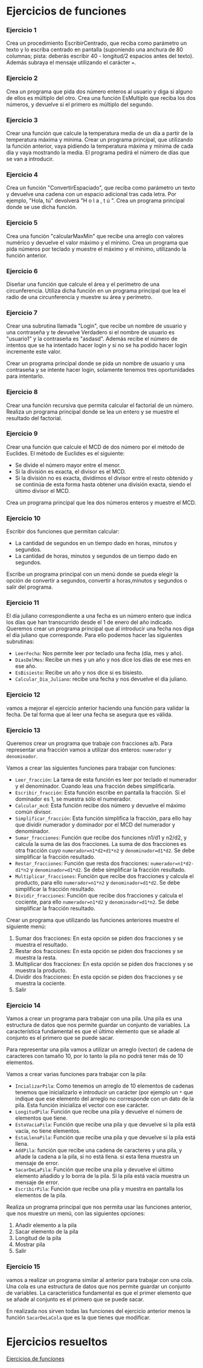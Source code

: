# Ejercicios de funciones

### Ejercicio 1

Crea un procedimiento EscribirCentrado, que reciba como parámetro un texto y lo escriba centrado en pantalla (suponiendo una anchura de 80 columnas; pista: deberás escribir 40 - longitud/2 espacios antes del texto). Además subraya el mensaje utilizando el carácter `=`.

### Ejercicio 2

Crea un programa que pida dos número enteros al usuario y diga si alguno de ellos es múltiplo del otro. Crea una función EsMultiplo que reciba los dos números, y devuelve si el primero es múltiplo del segundo.

### Ejercicio 3

Crear una función que calcule la temperatura media de un día a partir de la temperatura máxima y mínima. Crear un programa principal, que utilizando la función anterior, vaya pidiendo la temperatura máxima y mínima de cada día y vaya mostrando la media. El programa pedirá el número de días que se van a introducir.

### Ejercicio 4

Crea un función "ConvertirEspaciado", que reciba como parámetro un texto y devuelve una cadena con un espacio adicional tras cada letra. Por ejemplo, "Hola, tú" devolverá "H o l a , t ú ". Crea un programa principal donde se use dicha función.

### Ejercicio 5

Crea una función "calcularMaxMin" que recibe una arreglo con valores numérico y devuelve el valor máximo y el mínimo. Crea un programa que pida números por teclado y muestre el máximo y el mínimo, utilizando la función anterior.

### Ejercicio 6

Diseñar una función que calcule el área y el perímetro de una circunferencia. Utiliza dicha función en un programa principal que lea el radio de una circunferencia y muestre su área y perímetro.

### Ejercicio 7

Crear una subrutina llamada "Login", que recibe un nombre de usuario y una contraseña y te devuelve Verdadero si el nombre de usuario es "usuario1" y la contraseña es "asdasd". Además recibe el número de intentos que se ha intentado hacer login y si no se ha podido hacer login incremente este valor.

Crear un programa principal donde se pida un nombre de usuario y una contraseña y se intente hacer login, solamente tenemos tres oportunidades para intentarlo.

### Ejercicio 8

Crear una función recursiva que permita calcular el factorial de un número. Realiza un programa principal donde se lea un entero y se muestre el resultado del factorial.

### Ejercicio 9

Crear una función que calcule el MCD de dos número por el método de Euclides. El método de Euclides es el siguiente:

* Se divide el número mayor entre el menor.
* Si la división es exacta, el divisor es el MCD.
* Si la división no es exacta, dividimos el divisor entre el resto obtenido y se continúa de esta forma hasta obtener una división exacta, siendo el último divisor el MCD.

Crea un programa principal que lea dos números enteros y muestre el MCD.

### Ejercicio 10

Escribir dos funciones que permitan calcular:

* La cantidad de segundos en un tiempo dado en horas, minutos y segundos.
* La cantidad de horas, minutos y segundos de un tiempo dado en segundos.

Escribe un programa principal con un menú donde se pueda elegir la opción de convertir a segundos, convertir a horas,minutos y segundos o salir del programa.

### Ejercicio 11

El día juliano correspondiente a una fecha es un número entero que indica los días que han transcurrido desde el 1 de enero del año indicado. Queremos crear un programa principal que al introducir una fecha nos diga el día juliano que corresponde. Para ello podemos hacer las siguientes subrutinas:

* `LeerFecha`: Nos permite leer por teclado una fecha (día, mes y año).
* `DiasDelMes`: Recibe un mes y un año y nos dice los días de ese mes en ese año.
* `EsBisiesto`: Recibe un año y nos dice si es bisiesto.
* `Calcular_Dia_Juliano`: recibe una fecha y nos devuelve el día juliano.


### Ejercicio 12

vamos a mejorar el ejercicio anterior haciendo una función para validar la fecha. De tal forma que al leer una fecha se asegura que es válida.

### Ejercicio 13

Queremos crear un programa que trabaje con fracciones a/b. Para representar una fracción vamos a utilizar dos enteros: `numerador` y `denominador`.

Vamos a crear las siguientes funciones para trabajar con funciones:

* `Leer_fracción`: La tarea de esta función es leer por teclado el numerador y el denominador. Cuando leas una fracción debes simplificarla.
* `Escribir_fracción`: Esta función escribe en pantalla la fracción. Si el dominador es 1, se muestra sólo el numerador.
* `Calcular_mcd`:  Esta función recibe dos número y devuelve el máximo común divisor.
* `Simplificar_fracción`: Esta función simplifica la fracción, para ello hay que dividir numerador y dominador por el MCD del numerador y denominador. 
* `Sumar_fracciones`: Función que recibe dos funciones n1/d1 y n2/d2, y calcula la suma de las dos fracciones. La suma de dos fracciones es otra fracción cuyo `numerador=n1*d2+d1*n2` y `denominador=d1*d2`. Se debe simplificar la fracción resultado.
* `Restar_fracciones`: Función que resta dos fracciones:  `numerador=n1*d2-d1*n2` y `denominador=d1*d2`. Se debe simplificar la fracción resultado.
* `Multiplicar_fracciones`: Función que recibe dos fracciones y calcula el producto, para ello `numerador=n1*n2` y `denominador=d1*d2`. Se debe simplificar la fracción resultado.
* `Dividir_fracciones`: Función que recibe dos fracciones y calcula el cociente, para ello `numerador=n1*d2` y `denominador=d1*n2`. Se debe simplificar la fracción resultado.

Crear un programa que utilizando las funciones anteriores muestre el siguiente menú:

1. Sumar dos fracciones: En esta opción se piden dos fracciones y se muestra el resultado.
2. Restar dos fracciones: En esta opción se piden dos fracciones y se muestra la resta.
3. Multiplicar dos fracciones: En esta opción se piden dos fracciones y se muestra la producto.
4. Dividir dos fracciones: En esta opción se piden dos fracciones y se muestra la cociente.
5. Salir

### Ejercicio 14

Vamos a crear un programa para trabajar con una pila. Una pila es una estructura de datos que nos permite guardar un conjunto de variables. La característica fundamental es que el último elemento que se añade al conjunto es el primero que se puede sacar.

Para representar una pila vamos a utilizar un arreglo (vector) de cadena de caracteres con tamaño 10, por lo tanto la pila no podrá tener más de 10 elementos.

Vamos a crear varias funciones para trabajar con la pila:

* `IncializarPila`: Como tenemos un arreglo de 10 elementos de cadenas tenemos que inicializarlo e introducir un carácter (por ejemplo un `*` que indique que ese elemento del arreglo no corresponde con un dato de la pila. Esta función inicializa el vector con ese carácter.
* `LongitudPila`: Función que recibe una pila y devuelve el número de elementos que tiene.
* `EstaVaciaPila`: Función que recibe una pila y que devuelve si la pila está vacía, no tiene elementos.
* `EstaLlenaPila`: Función que recibe una pila y que devuelve si la pila está llena.
* `AddPila`: función que recibe una cadena de caracteres y una pila, y añade la cadena a la pila, si no está llena. si esta llena muestra un mensaje de error.
* `SacarDeLaPila`: Función que recibe una pila y devuelve el último elemento añadido y lo borra de la pila. Si la pila está vacía muestra un mensaje de error.
* `EscribirPila`: Función que recibe una pila y muestra en pantalla los elementos de la pila.

Realiza un programa principal que nos permita usar las funciones anterior, que nos muestre un menú, con las siguientes opciones:

1. Añadir elemento a la pila
2. Sacar elemento de la pila
3. Longitud de la pila
4. Mostrar pila
5. Salir

### Ejercicio 15

vamos a realizar un programa similar al anterior para trabajar con una cola. Una cola es una estructura de datos que nos permite guardar un conjunto de variables. La característica fundamental es que el primer elemento que se añade al conjunto es el primero que se puede sacar.

En realizada nos sirven todas las funciones del ejercicio anterior menos la función `SacarDeLaCola` que es la que tienes que modificar.

# Ejercicios resueltos

[Ejercicios de funciones](../../ejercicios/funciones)